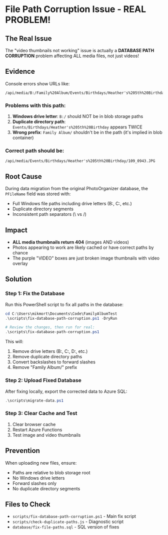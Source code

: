 # File Path Corruption Issue - REAL PROBLEM!

## The Real Issue

The "video thumbnails not working" issue is actually a **DATABASE PATH CORRUPTION** problem affecting ALL media files, not just videos!

## Evidence

Console errors show URLs like:
```
/api/media/B:/Family%20Album/Events/Birthdays/Heather's%205th%20Birthday/Events/Birthdays/Heather's%205th%20Birthday/109_0943.JPG
```

### Problems with this path:

1. **Windows drive letter**: `B:/` should NOT be in blob storage paths
2. **Duplicate directory path**: `Events/Birthdays/Heather's%205th%20Birthday` appears TWICE
3. **Wrong prefix**: `Family Album/` shouldn't be in the path (it's implied in blob container)

### Correct path should be:
```
/api/media/Events/Birthdays/Heather's%205th%20Birthday/109_0943.JPG
```

## Root Cause

During data migration from the original PhotoOrganizer database, the `PFileName` field was stored with:
- Full Windows file paths including drive letters (B:, C:, etc.)
- Duplicate directory segments
- Inconsistent path separators (\ vs /)

## Impact

- **ALL media thumbnails return 404** (images AND videos)
- Photos appearing to work are likely cached or have correct paths by chance
- The purple "VIDEO" boxes are just broken image thumbnails with video overlay

## Solution

### Step 1: Fix the Database

Run this PowerShell script to fix all paths in the database:

```powershell
cd C:\Users\mikmort\Documents\Code\FamilyAlbumTest
.\scripts\fix-database-path-corruption.ps1 -DryRun

# Review the changes, then run for real:
.\scripts\fix-database-path-corruption.ps1
```

This will:
1. Remove drive letters (B:, C:, D:, etc.)
2. Remove duplicate directory paths
3. Convert backslashes to forward slashes
4. Remove "Family Album/" prefix

### Step 2: Upload Fixed Database

After fixing locally, export the corrected data to Azure SQL:

```powershell
.\scripts\migrate-data.ps1
```

### Step 3: Clear Cache and Test

1. Clear browser cache
2. Restart Azure Functions
3. Test image and video thumbnails

## Prevention

When uploading new files, ensure:
- Paths are relative to blob storage root
- No Windows drive letters
- Forward slashes only
- No duplicate directory segments

## Files to Check

- `scripts/fix-database-path-corruption.ps1` - Main fix script
- `scripts/check-duplicate-paths.js` - Diagnostic script
- `database/fix-file-paths.sql` - SQL version of fixes

